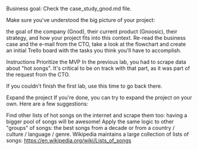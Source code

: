 Business goal:
Check the case_study_gnod.md file.

Make sure you've understood the big picture of your project:

the goal of the company (Gnod),
their current product (Gnoosic),
their strategy, and
how your project fits into this context.
Re-read the business case and the e-mail from the CTO, take a look at the flowchart and create an initial Trello board with the tasks you think you'll have to accomplish.

Instructions
Prioritize the MVP
In the previous lab, you had to scrape data about "hot songs". It's critical to be on track with that part, as it was part of the request from the CTO.

If you couldn't finish the first lab, use this time to go back there.

Expand the project
If you're done, you can try to expand the project on your own. Here are a few suggestions:

Find other lists of hot songs on the internet and scrape them too: having a bigger pool of songs will be awesome!
Apply the same logic to other "groups" of songs: the best songs from a decade or from a country / culture / language / genre.
Wikipedia maintains a large collection of lists of songs: https://en.wikipedia.org/wiki/Lists_of_songs